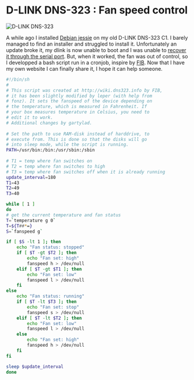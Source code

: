 # D-LINK DNS-323 : Fan speed control

![D-LINK DNS-323](https://www.debian.org/logos/openlogo-100.png)

A while ago I installed [Debian jessie](https://wiki.debian.org/InstallingDebianOn/D-Link/DNS-323#Recovery) on my old D-LINK DNS-323 C1. I barely managed to find an installer and struggled to install it. Unfortunately an update broke it, my dlink is now unable to boot and I was unable to [recover it through the serial port](http://www.cyrius.com/debian/orion/d-link/dns-323/recovery/). But, when it worked, the fan was out of control, so I developped a bash script run in a cronjob, inspire by [FIB](http://wiki.dns323.info). Now that I have my own website I can finally share it, I hope it can help someone.

```bash
#!/bin/sh
#
# This script was created at http://wiki.dns323.info by FIB,
# it has been slightly modified by leper (with help from
# fonz). It sets the fanspeed of the device depending on 
# the temperature, which is measured in Fahrenheit. If 
# your box measures temperature in Celsius, you need to 
# edit it to work.
# Additional changes by gartylad.
 
# Set the path to use RAM-disk instead of harddrive, to 
# execute from. This is done so that the disks will go
# into sleep mode, while the script is running.
PATH=/usr/bin:/bin:/usr/sbin:/sbin
 
# T1 = temp where fan switches on
# T2 = temp where fan switches to high
# T3 = temp where fan switches off when it is already running
update_interval=180
T1=43
T2=49
T3=40

while [ 1 ]
do
# get the current temperature and fan status
T=`temperature g 0`
T=${T##*=}
S=`fanspeed g`

if [ $S -lt 1 ]; then
    echo "Fan status: stopped"
    if [ $T -gt $T2 ]; then
        echo "Fan set: high"
        fanspeed h > /dev/null
    elif [ $T -gt $T1 ]; then
        echo "Fan set: low"
        fanspeed l > /dev/null
    fi
else
    echo "Fan status: running"
    if [ $T -lt $T3 ]; then
        echo "Fan set: stop"
        fanspeed s > /dev/null
    elif [ $T -lt $T2 ]; then
        echo "Fan set: low"
        fanspeed l > /dev/null
    else
        echo "Fan set: high"
        fanspeed h > /dev/null
    fi
fi 

sleep $update_interval
done
```
